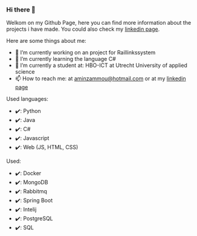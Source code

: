 ### Hi there 👋
Welkom on my Github Page, here you can find more information about the projects i have made. You could also check my [linkedin page](https://www.linkedin.com/in/amin-zammou-a99a41135/).



Here are some things about me:

- 🔭 I’m currently working on an project for Raillinkssystem
- 🌱 I’m currently learning the language C#
- 🏫 I’m currently a student at: HBO-ICT at Utrecht University of applied science
- 📫 How to reach me: at aminzammou@hotmail.com or at my [linkedin page](https://www.linkedin.com/in/amin-zammou-a99a41135/)

Used languages:
- :heavy_check_mark:: Python
- :heavy_check_mark:: Java 
- :heavy_check_mark:: C#
- :heavy_check_mark:: Javascript
- :heavy_check_mark:: Web (JS, HTML, CSS)

Used:
- :heavy_check_mark:: Docker
- :heavy_check_mark:: MongoDB
- :heavy_check_mark:: Rabbitmq
- :heavy_check_mark:: Spring Boot
- :heavy_check_mark:: Intelij
- :heavy_check_mark:: PostgreSQL
- :heavy_check_mark:: SQL

